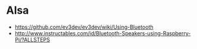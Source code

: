 # Alsa

- https://github.com/ev3dev/ev3dev/wiki/Using-Bluetooth
- http://www.instructables.com/id/Bluetooth-Speakers-using-Raspberry-Pi/?ALLSTEPS
